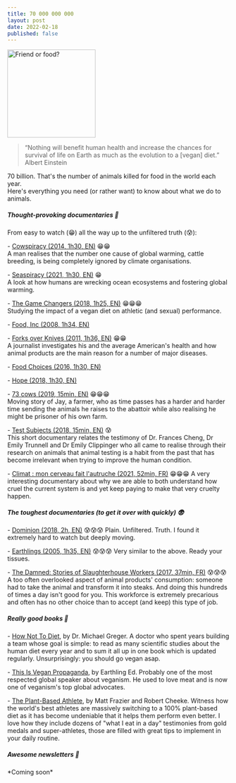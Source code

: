 ```yaml
---
title: 70 000 000 000
layout: post
date: 2022-02-18
published: false
---
```

<img src="%7B%7B%20site.baseurl%20%7D%7D/images/friend-or-food.jpg" alt="Friend or food?" width="auto" height="200">

> “Nothing will benefit human health and increase the chances for survival of life on Earth as much as the evolution to a \[vegan\] diet.” Albert Einstein

70 billion. That's the number of animals killed for food in the world each year.  
Here's everything you need (or rather want) to know about what we do to animals.

##### **Thought-provoking documentaries 🧠**  
From easy to watch (😁) all the way up to the unfiltered truth (😰):

\- [Cowspiracy (2014, 1h30, EN)](https://youtu.be/kxMBrqDvFhE) 😁😁  
A man realises that the number one cause of global warming, cattle breeding, is being completely ignored by climate organisations.

\- [Seaspiracy (2021, 1h30, EN)](https://www.netflix.com/fr-en/title/81014008) 😁  
A look at how humans are wrecking ocean ecosystems and fostering global warming.

\- [The Game Changers (2018, 1h25, EN)](https://youtu.be/-LZnZSTes_Y) 😁😁😁  
Studying the impact of a vegan diet on athletic (and sexual) performance.

\- [Food, Inc (2008, 1h34, EN)](https://watchdocumentaries.com/food-inc/)

\- [Forks over Knives (2011, 1h36, EN)](https://youtu.be/oNKco49LOtM) 😁😁  
A journalist investigates his and the average American's health and how animal products are the main reason for a number of major diseases.

\- [Food Choices (2016, 1h30, EN)](https://vimeo.com/197280362)

\- [Hope (2018, 1h30, EN)](https://youtu.be/pDg7tlEJD64)

\- [73 cows (2019, 15min, EN)](https://vimeo.com/293352305) 😁😁😁  
Moving story of Jay, a farmer, who as time passes has a harder and harder time sending the animals he raises to the abattoir while also realising he might be prisoner of his own farm.

\- [Test Subjects (2018, 15min, EN)](https://lockwoodfilm.com/test-subjects) 😰  
This short documentary relates the testimony of Dr. Frances Cheng, Dr Emily Trunnell and Dr Emily Clippinger who all came to realise through their research on animals that animal testing is a habit from the past that has become irrelevant when trying to improve the human condition.

\- [Climat : mon cerveau fait l'autruche (2021, 52min, FR)](https://www.arte.tv/fr/videos/098858-000-A/climat-mon-cerveau-fait-l-autruche/) 😁😁😁 A very interesting documentary about why we are able to both understand how cruel the current system is and yet keep paying to make that very cruelty happen.

##### The toughest documentaries (to get it over with quickly) 😨

\- [Dominion (2018, 2h, EN)](https://youtu.be/LQRAfJyEsko) 😰😰😰 Plain. Unfiltered. Truth. I found it extremely hard to watch but deeply moving.

\- [Earthlings (2005, 1h35, EN)](https://youtu.be/8gqwpfEcBjI) 😰😰😰 Very similar to the above. Ready your tissues.

\- [The Damned: Stories of Slaughterhouse Workers (2017, 37min, FR)](https://youtu.be/Trge8blO_hI) 😰😰😰 A too often overlooked aspect of animal products' consumption: someone had to take the animal and transform it into steaks. And doing this hundreds of times a day isn't good for you. This workforce is extremely precarious and often has no other choice than to accept (and keep) this type of job.

##### **Really good books 📖**

\- [How Not To Diet](https://nutritionfacts.org/book/how-not-to-diet/), by Dr. Michael Greger. A doctor who spent years building a team whose goal is simple: to read as many scientific studies about the human diet every year and to sum it all up in one book which is updated regularly. Unsurprisingly: you should go vegan asap.

\- [This Is Vegan Propaganda](https://earthlinged.org/orderbook), by Earthling Ed. Probably one of the most respected global speaker about veganism. He used to love meat and is now one of veganism's top global advocates.

\- [The Plant-Based Athlete](https://book.nomeatathlete.com/), by Matt Frazier and Robert Cheeke. Witness how the world's best athletes are massively switching to a 100% plant-based diet as it has become undeniable that it helps them perform even better. I love how they include dozens of "what I eat in a day" testimonies from gold medals and super-athletes, those are filled with great tips to implement in your daily routine.

##### **Awesome newsletters 💌**

\*Coming soon\*